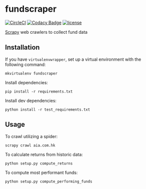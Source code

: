 # fundscraper

[![CircleCI](https://img.shields.io/circleci/project/suddi/fundscraper/master.svg)](https://circleci.com/gh/suddi/fundscraper)
[![Codacy Badge](https://api.codacy.com/project/badge/Grade/d43e89675ba64685ad3635b884bf4957)](https://www.codacy.com/app/Suddi/fundscraper)
[![license](https://img.shields.io/github/license/suddi/fundscraper.svg)](https://github.com/suddi/fundscraper/blob/master/LICENSE)

[Scrapy](https://scrapy.org/) web crawlers to collect fund data

## Installation

If you have `virtualenvwrapper`, set up a virtual environment with the following command:

````
mkvirtualenv fundscraper
````

Install dependencies:

````
pip install -r requirements.txt
````

Install dev dependencies:

````
python install -r test_requirements.txt
````

## Usage

To crawl utilizing a spider:

````
scrapy crawl aia.com.hk
````

To calculate returns from historic data:

````
python setup.py compute_returns
````

To compute most performant funds:

````
python setup.py compute_performing_funds
````
